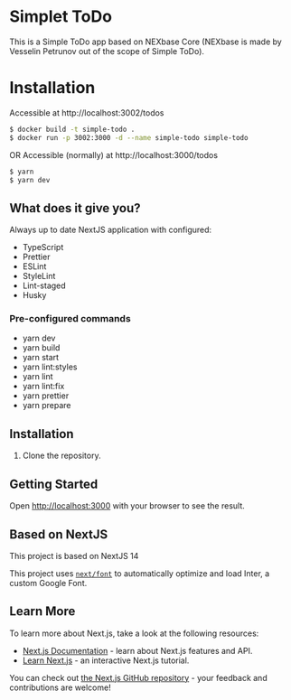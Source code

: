 # Simplet ToDo

This is a Simple ToDo app based on NEXbase Core (NEXbase is made by Vesselin Petrunov out of the scope of Simple ToDo).

# Installation

Accessible at http://localhost:3002/todos

```bash
$ docker build -t simple-todo .
$ docker run -p 3002:3000 -d --name simple-todo simple-todo
```

OR Accessible (normally) at http://localhost:3000/todos

```bash
$ yarn
$ yarn dev
```

## What does it give you?

Always up to date NextJS application with configured:

- TypeScript
- Prettier
- ESLint
- StyleLint
- Lint-staged
- Husky

### Pre-configured commands

- yarn dev
- yarn build
- yarn start
- yarn lint:styles
- yarn lint
- yarn lint:fix
- yarn prettier
- yarn prepare

## Installation

1. Clone the repository.

## Getting Started

Open [http://localhost:3000](http://localhost:3000) with your browser to see the result.

## Based on NextJS

This project is based on NextJS 14

This project uses [`next/font`](https://nextjs.org/docs/basic-features/font-optimization) to automatically optimize and load Inter, a custom Google Font.

## Learn More

To learn more about Next.js, take a look at the following resources:

- [Next.js Documentation](https://nextjs.org/docs) - learn about Next.js features and API.
- [Learn Next.js](https://nextjs.org/learn) - an interactive Next.js tutorial.

You can check out [the Next.js GitHub repository](https://github.com/vercel/next.js/) - your feedback and contributions are welcome!
